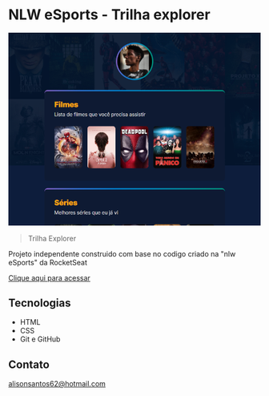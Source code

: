 # NLW eSports - Trilha explorer

![preview](./assets/viewpage.png)

> Trilha Explorer

Projeto independente construido com base no codigo criado na "nlw eSports" da RocketSeat

[Clique aqui para acessar](https://alison-santos.github.io/nlw/)

## Tecnologias

- HTML
- CSS
- Git e GitHub

## Contato

alisonsantos62@hotmail.com